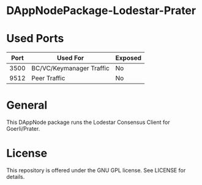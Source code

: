 # DAppNodePackage-Lodestar-Prater
# Used Ports

| Port | Used For | Exposed |
| ---- | -------- | ------- |
| 3500 | BC/VC/Keymanager Traffic | No      |
| 9512 | Peer Traffic | No      |

# General

This DAppNode package runs the Lodestar Consensus Client for Goerli/Prater. 

# License

This repository is offered under the GNU GPL license. See LICENSE for details.
